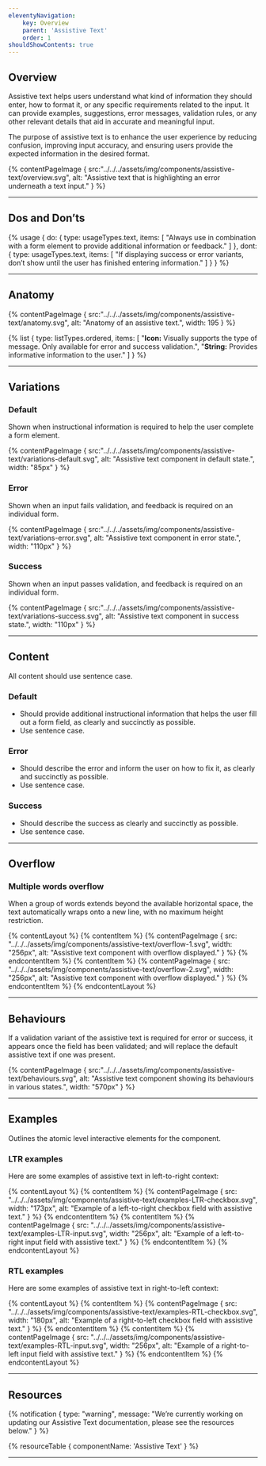 ```yaml
---
eleventyNavigation:
    key: Overview
    parent: 'Assistive Text'
    order: 1
shouldShowContents: true
---
```


## Overview

Assistive text helps users understand what kind of information they should enter, how to format it, or any specific requirements related to the input. It can provide examples, suggestions, error messages, validation rules, or any other relevant details that aid in accurate and meaningful input.

The purpose of assistive text is to enhance the user experience by reducing confusion, improving input accuracy, and ensuring users provide the expected information in the desired format.


{% contentPageImage {
    src:"../../../assets/img/components/assistive-text/overview.svg",
    alt: "Assistive text that is highlighting an error underneath a text input."
} %}

---

## Dos and Don’ts

{% usage {
    do: {
        type: usageTypes.text,
        items: [
          "Always use in combination with a form element to provide additional information or feedback."
        ]
    },
    dont: {
        type: usageTypes.text,
        items: [
            "If displaying success or error variants, don’t show until the user has finished entering information."
        ]
    }
} %}

---

## Anatomy

{% contentPageImage {
    src:"../../../assets/img/components/assistive-text/anatomy.svg",
    alt: "Anatomy of an assistive text.",
    width: 195
} %}

{% list {
    type: listTypes.ordered,
    items: [
        "**Icon:** Visually supports the type of message. Only available for error and success validation.",
        "**String:** Provides informative information to the user."
    ]
} %}

---

## Variations

### Default

Shown when instructional information is required to help the user complete a form element.

{% contentPageImage {
    src:"../../../assets/img/components/assistive-text/variations-default.svg",
    alt: "Assistive text component in default state.",
    width: "85px"
} %}

### Error

Shown when an input fails validation, and feedback is required on an individual form.

{% contentPageImage {
    src:"../../../assets/img/components/assistive-text/variations-error.svg",
    alt: "Assistive text component in error state.",
    width: "110px"
} %}

### Success

Shown when an input passes validation, and feedback is required on an individual form.

{% contentPageImage {
    src:"../../../assets/img/components/assistive-text/variations-success.svg",
    alt: "Assistive text component in success state.",
    width: "110px"
} %}

---

## Content

All content should use sentence case.

### Default

- Should provide additional instructional information that helps the user fill out a form field, as clearly and succinctly as possible.
- Use sentence case.

### Error

- Should describe the error and inform the user on how to fix it, as clearly and succinctly as possible.
- Use sentence case.

### Success

- Should describe the success as clearly and succinctly as possible.
- Use sentence case.

---

## Overflow

### Multiple words overflow

When a group of words extends beyond the available horizontal space, the text automatically wraps onto a new line, with no maximum height restriction.

{% contentLayout %}
  {% contentItem %}
    {% contentPageImage {
      src: "../../../assets/img/components/assistive-text/overflow-1.svg",
      width: "256px",
      alt: "Assistive text component with overflow displayed."
    } %}
  {% endcontentItem %}
  {% contentItem %}
    {% contentPageImage {
      src: "../../../assets/img/components/assistive-text/overflow-2.svg",
      width: "256px",
      alt: "Assistive text component with overflow displayed."
    } %}
  {% endcontentItem %}
{% endcontentLayout %}

---

## Behaviours

If a validation variant of the assistive text is required for error or success, it appears once the field has been validated; and will replace the default assistive text if one was present.

{% contentPageImage {
    src:"../../../assets/img/components/assistive-text/behaviours.svg",
    alt: "Assistive text component showing its behaviours in various states.",
    width: "570px"
} %}

---

## Examples

Outlines the atomic level interactive elements for the component.

### LTR examples

Here are some examples of assistive text in left-to-right context:

{% contentLayout %}
  {% contentItem %}
    {% contentPageImage {
      src: "../../../assets/img/components/assistive-text/examples-LTR-checkbox.svg",
      width: "173px",
      alt: "Example of a left-to-right checkbox field with assistive text."
    } %}
  {% endcontentItem %}
  {% contentItem %}
    {% contentPageImage {
      src: "../../../assets/img/components/assistive-text/examples-LTR-input.svg",
      width: "256px",
      alt: "Example of a left-to-right input field with assistive text."
    } %}
  {% endcontentItem %}
{% endcontentLayout %}

### RTL examples

Here are some examples of assistive text in right-to-left context:

{% contentLayout %}
  {% contentItem %}
    {% contentPageImage {
      src: "../../../assets/img/components/assistive-text/examples-RTL-checkbox.svg",
      width: "180px",
      alt: "Example of a right-to-left checkbox field with assistive text."
    } %}
  {% endcontentItem %}
  {% contentItem %}
    {% contentPageImage {
      src: "../../../assets/img/components/assistive-text/examples-RTL-input.svg",
      width: "256px",
      alt: "Example of a right-to-left input field with assistive text."
    } %}
  {% endcontentItem %}
{% endcontentLayout %}

---

## Resources

{% notification {
  type: "warning",
  message: "We’re currently working on updating our Assistive Text documentation, please see the resources below."
} %}

{% resourceTable {
    componentName: 'Assistive Text'
} %}

---



